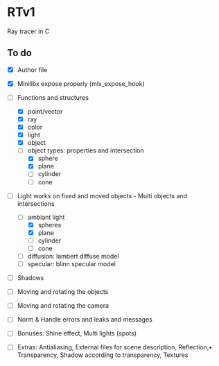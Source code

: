 # RTv1

Ray tracer in C

## To do

- [X] Author file
- [X] Minilibx expose properly (mlx_expose_hook)
- [ ] Functions and structures 
    - [X] point/vector
    - [X] ray
    - [X] color
    - [X] light
    - [X] object
    - [ ] object types: properties and intersection
        - [X] sphere
        - [X] plane
        - [ ] cylinder
        - [ ] cone
- [ ] Light works on fixed and moved objects - Multi objects and intersections
    - [ ] ambiant light
        - [X] spheres
        - [X] plane
        - [ ] cylinder
        - [ ] cone
    - [ ] diffusion: lambert diffuse model
    - [ ] specular: blinn specular model
- [ ] Shadows
- [ ] Moving and rotating the objects
- [ ] Moving and rotating the camera
- [ ] Norm & Handle errors and leaks and messages
- [ ] Bonuses: Shine effect, Multi lights (spots)

- [ ] Extras: Antialiasing, External files for scene description, Reflection,• Transparency, Shadow according to transparency, Textures
